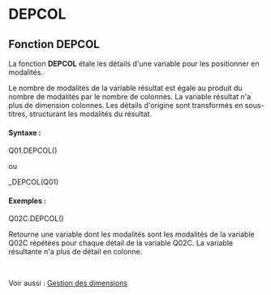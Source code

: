 # DEPCOL

## Fonction DEPCOL

La fonction **DEPCOL** étale les détails d'une variable pour les positionner en modalités.&nbsp;

Le nombre de modalités de la variable résultat est égale au produit du nombre de modalités par le nombre de colonnes. La variable résultat n'a plus de dimension colonnes. Les détails d'origine sont transformés en sous-titres, structurant les modalités du résultat.

#### Syntaxe :&nbsp;

Q01.DEPCOL()

ou

\_DEPCOL(Q01)

#### Exemples :

Q02C.DEPCOL()

Retourne une variable dont les modalités sont les modalités de la variable Q02C répétées pour chaque détail de la variable Q02C. La variable résultante n'a plus de détail en colonne.

&nbsp;

Voir aussi : [Gestion des dimensions](<Gererlesdimensionsdesvariables1.md>)